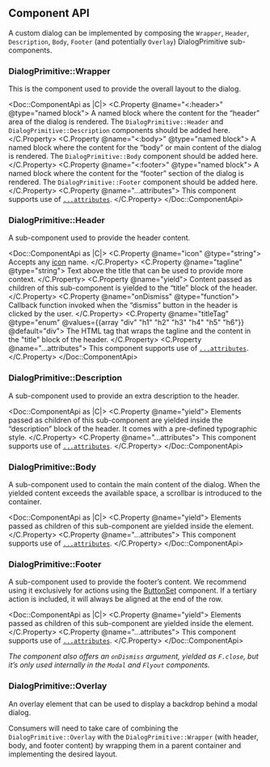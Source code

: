 ## Component API

A custom dialog can be implemented by composing the `Wrapper`, `Header`, `Description`, `Body`, `Footer` (and potentially `Overlay`) DialogPrimitive sub-components.

### DialogPrimitive::Wrapper

This is the component used to provide the overall layout to the dialog.

<Doc::ComponentApi as |C|>
  <C.Property @name="<:header>" @type="named block">
    A named block where the content for the “header” area of the dialog is rendered. The `DialogPrimitive::Header` and `DialogPrimitive::Description` components should be added here.
  </C.Property>
  <C.Property @name="<:body>" @type="named block">
    A named block where the content for the “body” or main content of the dialog is rendered. The `DialogPrimitive::Body` component should be added here.
  </C.Property>
  <C.Property @name="<:footer>" @type="named block">
    A named block where the content for the “footer” section of the dialog is rendered. The `DialogPrimitive::Footer` component should be added here.
  </C.Property>
  <C.Property @name="...attributes">
    This component supports use of [`...attributes`](https://guides.emberjs.com/release/in-depth-topics/patterns-for-components/#toc_attribute-ordering).
  </C.Property>
</Doc::ComponentApi>

### DialogPrimitive::Header

A sub-component used to provide the header content.

<Doc::ComponentApi as |C|>
  <C.Property @name="icon" @type="string">
    Accepts any [icon](/icons/library) name.
  </C.Property>
  <C.Property @name="tagline" @type="string">
    Text above the title that can be used to provide more context.
  </C.Property>
  <C.Property @name="yield">
    Content passed as children of this sub-component is yielded to the “title” block of the header.
  </C.Property>
   <C.Property @name="onDismiss" @type="function">
    Callback function invoked when the “dismiss” button in the header is clicked by the user.
  </C.Property>
  <C.Property @name="titleTag" @type="enum" @values={{array "div" "h1" "h2" "h3" "h4" "h5" "h6"}} @default="div">
    The HTML tag that wraps the tagline and the content in the "title" block of the header.
  </C.Property>
  <C.Property @name="...attributes">
    This component supports use of [`...attributes`](https://guides.emberjs.com/release/in-depth-topics/patterns-for-components/#toc_attribute-ordering).
  </C.Property>
</Doc::ComponentApi>

### DialogPrimitive::Description

A sub-component used to provide an extra description to the header.

<Doc::ComponentApi as |C|>
  <C.Property @name="yield">
    Elements passed as children of this sub-component are yielded inside the “description” block of the header. It comes with a pre-defined typographic style.
  </C.Property>
  <C.Property @name="...attributes">
    This component supports use of [`...attributes`](https://guides.emberjs.com/release/in-depth-topics/patterns-for-components/#toc_attribute-ordering).
  </C.Property>
</Doc::ComponentApi>

### DialogPrimitive::Body

A sub-component used to contain the main content of the dialog. When the yielded content exceeds the available space, a scrollbar is introduced to the container.

<Doc::ComponentApi as |C|>
  <C.Property @name="yield">
    Elements passed as children of this sub-component are yielded inside the element.
  </C.Property>
  <C.Property @name="...attributes">
    This component supports use of [`...attributes`](https://guides.emberjs.com/release/in-depth-topics/patterns-for-components/#toc_attribute-ordering).
  </C.Property>
</Doc::ComponentApi>

### DialogPrimitive::Footer

A sub-component used to provide the footer’s content. We recommend using it exclusively for actions using the [ButtonSet](/components/button-set) component. If a tertiary action is included, it will always be aligned at the end of the row.

<Doc::ComponentApi as |C|>
  <C.Property @name="yield">
    Elements passed as children of this sub-component are yielded inside the element.
  </C.Property>
  <C.Property @name="...attributes">
    This component supports use of [`...attributes`](https://guides.emberjs.com/release/in-depth-topics/patterns-for-components/#toc_attribute-ordering).
  </C.Property>
</Doc::ComponentApi>

_The component also offers an `onDismiss` argument, yielded as `F.close`, but it’s only used internally in the `Modal` and `Flyout` components._

### DialogPrimitive::Overlay

An overlay element that can be used to display a backdrop behind a modal dialog.

Consumers will need to take care of combining the `DialogPrimitive::Overlay` with the `DialogPrimitive::Wrapper` (with header, body, and footer content) by wrapping them in a parent container and implementing the desired layout.
